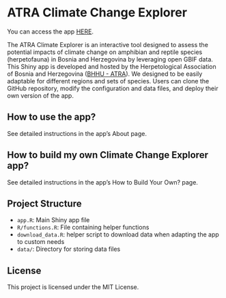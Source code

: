 
<!-- README.md is generated from README.Rmd. Please edit that file -->

# ATRA Climate Change Explorer

You can access the app
[HERE](https://mirzaceng.shinyapps.io/ATRAClimateChangeExplorer/).

The ATRA Climate Explorer is an interactive tool designed to assess the
potential impacts of climate change on amphibian and reptile species
(herpetofauna) in Bosnia and Herzegovina by leveraging open GBIF data.
This Shiny app is developed and hosted by the Herpetological Association
of Bosnia and Herzegovina ([BHHU - ATRA](https://www.bhhuatra.com/)). We
designed to be easily adaptable for different regions and sets of
species. Users can clone the GitHub repository, modify the configuration
and data files, and deploy their own version of the app.

## How to use the app?

See detailed instructions in the app’s About page.

## How to build my own Climate Change Explorer app?

See detailed instructions in the app’s How to Build Your Own? page.

## Project Structure

- `app.R`: Main Shiny app file
- `R/functions.R`: File containing helper functions
- `download_data.R`: helper script to download data when adapting the
  app to custom needs
- `data/`: Directory for storing data files

## License

This project is licensed under the MIT License.
